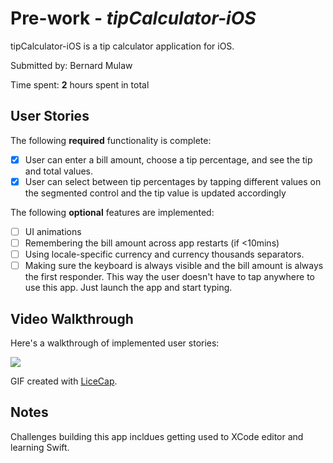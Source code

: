 # Pre-work - *tipCalculator-iOS*

tipCalculator-iOS is a tip calculator application for iOS.

Submitted by: Bernard Mulaw

Time spent: **2** hours spent in total

## User Stories

The following **required** functionality is complete:

* [x] User can enter a bill amount, choose a tip percentage, and see the tip and total values.
* [x] User can select between tip percentages by tapping different values on the segmented control and the tip value is updated accordingly

The following **optional** features are implemented:

* [ ] UI animations
* [ ] Remembering the bill amount across app restarts (if <10mins)
* [ ] Using locale-specific currency and currency thousands separators.
* [ ] Making sure the keyboard is always visible and the bill amount is always the first responder. This way the user doesn't have to tap anywhere to use this app. Just launch the app and start typing.

## Video Walkthrough

Here's a walkthrough of implemented user stories:

![](https://i.imgur.com/DSeqllV.gif)


GIF created with [LiceCap](http://www.cockos.com/licecap/).

## Notes

Challenges building this app incldues getting used to XCode editor and learning Swift. 

